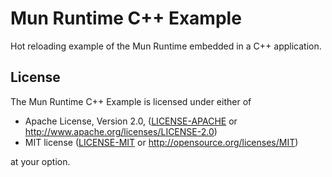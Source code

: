 # Mun Runtime C++ Example

Hot reloading example of the Mun Runtime embedded in a C++ application.

## License

The Mun Runtime C++ Example is licensed under either of

 * Apache License, Version 2.0, ([LICENSE-APACHE](LICENSE-APACHE) or 
   http://www.apache.org/licenses/LICENSE-2.0)
 * MIT license ([LICENSE-MIT](LICENSE-MIT) or http://opensource.org/licenses/MIT)
 
 at your option.
